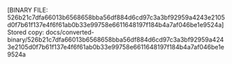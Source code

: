 [BINARY FILE: 526b21c7dfa66013b6568658bba56df884d6cd97c3a3bf92959a4243e2105d0f7b61f137e4f6f61ab0b33e99758e6611648197f184b4a7af046be1e9524a]
Stored copy: docs/converted-binary/526b21c7dfa66013b6568658bba56df884d6cd97c3a3bf92959a4243e2105d0f7b61f137e4f6f61ab0b33e99758e6611648197f184b4a7af046be1e9524a
